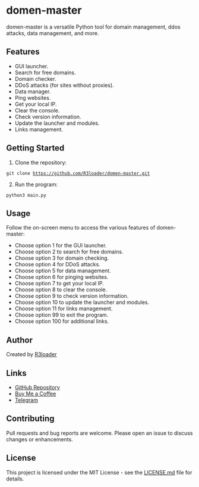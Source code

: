 
<!DOCTYPE html>
<html>
<head>
</head>
<body>

<h1>domen-master</h1>
<p>domen-master is a versatile Python tool for domain management, ddos attacks, data management, and more.</p>

<h2>Features</h2>
<ul>
    <li>GUI launcher.</li>
    <li>Search for free domains.</li>
    <li>Domain checker.</li>
    <li>DDoS attacks (for sites without proxies).</li>
    <li>Data manager.</li>
    <li>Ping websites.</li>
    <li>Get your local IP.</li>
    <li>Clear the console.</li>
    <li>Check version information.</li>
    <li>Update the launcher and modules.</li>
    <li>Links management.</li>
</ul>

<h2>Getting Started</h2>

<ol>
    <li>Clone the repository:</li>
</ol>

<code>git clone https://github.com/R3loader/domen-master.git</code>

<ol start="2">
    <li>Run the program:</li>
</ol>

<code>python3 main.py</code>

<h2>Usage</h2>
<p>Follow the on-screen menu to access the various features of domen-master:</p>

<ul>
    <li>Choose option 1 for the GUI launcher.</li>
    <li>Choose option 2 to search for free domains.</li>
    <li>Choose option 3 for domain checking.</li>
    <li>Choose option 4 for DDoS attacks.</li>
    <li>Choose option 5 for data management.</li>
    <li>Choose option 6 for pinging websites.</li>
    <li>Choose option 7 to get your local IP.</li>
    <li>Choose option 8 to clear the console.</li>
    <li>Choose option 9 to check version information.</li>
    <li>Choose option 10 to update the launcher and modules.</li>
    <li>Choose option 11 for links management.</li>
    <li>Choose option 99 to exit the program.</li>
    <li>Choose option 100 for additional links.</li>
</ul>

<h2>Author</h2>
<p>Created by <a href="https://github.com/R3loader">R3loader</a></p>

<h2>Links</h2>

<ul>
    <li><a href="https://github.com/R3loader/domen-master">GitHub Repository</a></li>
    <li><a href="https://www.buymeacoffee.com/r3oader">Buy Me a Coffee</a></li>
    <li><a href="https://t.me/termuxguid">Telegram</a></li>
</ul>

<h2>Contributing</h2>
<p>Pull requests and bug reports are welcome. Please open an issue to discuss changes or enhancements.</p>

<h2>License</h2>
<p>This project is licensed under the MIT License - see the <a href="LICENSE.md">LICENSE.md</a> file for details.</p>

</body>
</html>
